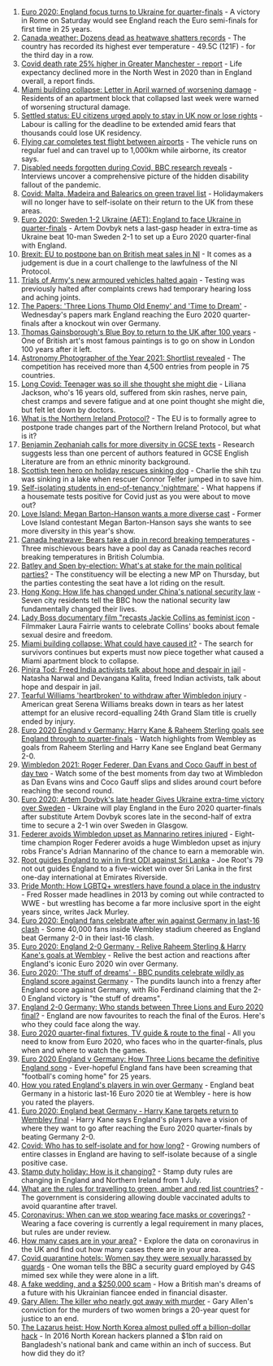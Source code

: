 1. [Euro 2020: England focus turns to Ukraine for quarter-finals](https://www.bbc.co.uk/sport/football/57660584) - A victory in Rome on Saturday would see England reach the Euro semi-finals for first time in 25 years.
2. [Canada weather: Dozens dead as heatwave shatters records](https://www.bbc.co.uk/news/world-us-canada-57654133) - The country has recorded its highest ever temperature - 49.5C (121F) - for the third day in a row.
3. [Covid death rate 25% higher in Greater Manchester - report](https://www.bbc.co.uk/news/health-57658479) - Life expectancy declined more in the North West in 2020 than in England overall, a report finds.
4. [Miami building collapse: Letter in April warned of worsening damage](https://www.bbc.co.uk/news/world-us-canada-57659311) - Residents of an apartment block that collapsed last week were warned of worsening structural damage.
5. [Settled status: EU citizens urged apply to stay in UK now or lose rights](https://www.bbc.co.uk/news/uk-politics-57657520) - Labour is calling for the deadline to be extended amid fears that thousands could lose UK residency.
6. [Flying car completes test flight between airports](https://www.bbc.co.uk/news/technology-57651843) - The vehicle runs on regular fuel and can travel up to 1,000km while airborne, its creator says.
7. [Disabled needs forgotten during Covid, BBC research reveals](https://www.bbc.co.uk/news/uk-57652173) - Interviews uncover a comprehensive picture of the hidden disability fallout of the pandemic.
8. [Covid: Malta, Madeira and Balearics on green travel list](https://www.bbc.co.uk/news/uk-57661648) - Holidaymakers will no longer have to self-isolate on their return to the UK from these areas.
9. [Euro 2020: Sweden 1-2 Ukraine (AET): England to face Ukraine in quarter-finals](https://www.bbc.co.uk/sport/football/51198613) - Artem Dovbyk nets a last-gasp header in extra-time as Ukraine beat 10-man Sweden 2-1 to set up a Euro 2020 quarter-final with England.
10. [Brexit: EU to postpone ban on British meat sales in NI](https://www.bbc.co.uk/news/uk-northern-ireland-57644497) - It comes as a judgement is due in a court challenge to the lawfulness of the NI Protocol.
11. [Trials of Army's new armoured vehicles halted again](https://www.bbc.co.uk/news/uk-57659847) - Testing was previously halted after complaints crews had temporary hearing loss and aching joints.
12. [The Papers: 'Three Lions Thump Old Enemy' and 'Time to Dream'](https://www.bbc.co.uk/news/blogs-the-papers-57660473) - Wednesday's papers mark England reaching the Euro 2020 quarter-finals after a knockout win over Germany.
13. [Thomas Gainsborough's Blue Boy to return to the UK after 100 years](https://www.bbc.co.uk/news/entertainment-arts-57649531) - One of British art's most famous paintings is to go on show in London 100 years after it left.
14. [Astronomy Photographer of the Year 2021: Shortlist revealed](https://www.bbc.co.uk/news/in-pictures-57653901) - The competition has received more than 4,500 entries from people in 75 countries.
15. [Long Covid: Teenager was so ill she thought she might die](https://www.bbc.co.uk/news/health-57653791) - Liliana Jackson, who's 16 years old, suffered from skin rashes, nerve pain, chest cramps and severe fatigue and at one point thought she might die, but felt let down by doctors.
16. [What is the Northern Ireland Protocol?](https://www.bbc.co.uk/news/uk-northern-ireland-57519393) - The EU is to formally agree to postpone trade changes part of the Northern Ireland Protocol, but what is it?
17. [Benjamin Zephaniah calls for more diversity in GCSE texts](https://www.bbc.co.uk/news/education-57656231) - Research suggests less than one percent of authors featured in GCSE English Literature are from an ethnic minority background.
18. [Scottish teen hero on holiday rescues sinking dog](https://www.bbc.co.uk/news/uk-wales-57653931) - Charlie the shih tzu was sinking in a lake when rescuer Connor Telfer jumped in to save him.
19. [Self-isolating students in end-of-tenancy 'nightmare'](https://www.bbc.co.uk/news/newsbeat-57644652) - What happens if a housemate tests positive for Covid just as you were about to move out?
20. [Love Island: Megan Barton-Hanson wants a more diverse cast](https://www.bbc.co.uk/news/entertainment-arts-57649495) - Former Love Island contestant Megan Barton-Hanson says she wants to see more diversity in this year's show.
21. [Canada heatwave: Bears take a dip in record breaking temperatures](https://www.bbc.co.uk/news/world-us-canada-57651894) - Three mischievous bears have a pool day as Canada reaches record breaking temperatures in British Columbia.
22. [Batley and Spen by-election: What's at stake for the main political parties?](https://www.bbc.co.uk/news/uk-politics-57639970) - The constituency will be electing a new MP on Thursday, but the parties contesting the seat have a lot riding on the result.
23. [Hong Kong: How life has changed under China's national security law](https://www.bbc.co.uk/news/world-asia-china-57649442) - Seven city residents tell the BBC how the national security law fundamentally changed their lives.
24. [Lady Boss documentary film "recasts Jackie Collins as feminist icon](https://www.bbc.co.uk/news/entertainment-arts-57640590) - Filmmaker Laura Fairrie wants to celebrate Collins' books about female sexual desire and freedom.
25. [Miami building collapse: What could have caused it?](https://www.bbc.co.uk/news/world-us-canada-57651025) - The search for survivors continues but experts must now piece together what caused a Miami apartment block to collapse.
26. [Pinjra Tod: Freed India activists talk about hope and despair in jail](https://www.bbc.co.uk/news/world-asia-india-57648106) - Natasha Narwal and Devangana Kalita, freed Indian activists, talk about hope and despair in jail.
27. [Tearful Williams 'heartbroken' to withdraw after Wimbledon injury](https://www.bbc.co.uk/sport/tennis/57656647) - American great Serena Williams breaks down in tears as her latest attempt for an elusive record-equalling 24th Grand Slam title is cruelly ended by injury.
28. [Euro 2020 England v Germany: Harry Kane & Raheem Sterling goals see England through to quarter-finals](https://www.bbc.co.uk/sport/av/football/57659210) - Watch highlights from Wembley as goals from Raheem Sterling and Harry Kane see England beat Germany 2-0.
29. [Wimbledon 2021: Roger Federer, Dan Evans and Coco Gauff in best of day two](https://www.bbc.co.uk/sport/av/tennis/57655463) - Watch some of the best moments from day two at Wimbledon as Dan Evans wins and Coco Gauff slips and slides around court before reaching the second round.
30. [Euro 2020: Artem Dovbyk's late header Gives Ukraine extra-time victory over Sweden](https://www.bbc.co.uk/sport/av/football/57660665) - Ukraine will play England in the Euro 2020 quarter-finals after substitute Artem Dovbyk scores late in the second-half of extra time to secure a 2-1 win over Sweden in Glasgow.
31. [Federer avoids Wimbledon upset as Mannarino retires injured](https://www.bbc.co.uk/sport/tennis/57647106) - Eight-time champion Roger Federer avoids a huge Wimbledon upset as injury robs France's Adrian Mannarino of the chance to earn a memorable win.
32. [Root guides England to win in first ODI against Sri Lanka](https://www.bbc.co.uk/sport/cricket/57651883) - Joe Root's 79 not out guides England to a five-wicket win over Sri Lanka in the first one-day international at Emirates Riverside.
33. [Pride Month: How LGBTQ+ wrestlers have found a place in the industry](https://www.bbc.co.uk/sport/wrestling/57548121) - Fred Rosser made headlines in 2013 by coming out while contracted to WWE - but wrestling has become a far more inclusive sport in the eight years since, writes Jack Murley.
34. [Euro 2020: England fans celebrate after win against Germany in last-16 clash](https://www.bbc.co.uk/news/uk-57657990) - Some 40,000 fans inside Wembley stadium cheered as England beat Germany 2-0 in their last-16 clash.
35. [Euro 2020: England 2-0 Germany - Relive Raheem Sterling & Harry Kane's goals at Wembley](https://www.bbc.co.uk/sport/av/football/57660524) - Relive the best action and reactions after England's iconic Euro 2020 win over Germany.
36. [Euro 2020: 'The stuff of dreams' - BBC pundits celebrate wildly as England score against Germany](https://www.bbc.co.uk/sport/av/football/57659702) - The pundits launch into a frenzy after England score against Germany, with Rio Ferdinand claiming that the 2-0 England victory is "the stuff of dreams".
37. [England 2-0 Germany: Who stands between Three Lions and Euro 2020 final?](https://www.bbc.co.uk/sport/football/57638163) - England are now favourites to reach the final of the Euros. Here's who they could face along the way.
38. [Euro 2020 quarter-final fixtures, TV guide & route to the final](https://www.bbc.co.uk/sport/football/57516261) - All you need to know from Euro 2020, who faces who in the quarter-finals, plus when and where to watch the games.
39. [Euro 2020 England v Germany: How Three Lions became the definitive England song](https://www.bbc.co.uk/news/newsbeat-44711564) - Ever-hopeful England fans have been screaming that "football's coming home" for 25 years.
40. [How you rated England's players in win over Germany](https://www.bbc.co.uk/sport/football/51198971) - England beat Germany in a historic last-16 Euro 2020 tie at Wembley - here is how you rated the players.
41. [Euro 2020: England beat Germany - Harry Kane targets return to Wembley final](https://www.bbc.co.uk/sport/football/57658629) - Harry Kane says England's players have a vision of where they want to go after reaching the Euro 2020 quarter-finals by beating Germany 2-0.
42. [Covid: Who has to self-isolate and for how long?](https://www.bbc.co.uk/news/explainers-54239922) - Growing numbers of entire classes in England are having to self-isolate because of a single positive case.
43. [Stamp duty holiday: How is it changing?](https://www.bbc.co.uk/news/business-53319433) - Stamp duty rules are changing in England and Northern Ireland from 1 July.
44. [What are the rules for travelling to green, amber and red list countries?](https://www.bbc.co.uk/news/explainers-52544307) - The government is considering allowing double vaccinated adults to avoid quarantine after travel.
45. [Coronavirus: When can we stop wearing face masks or coverings?](https://www.bbc.co.uk/news/health-51205344) - Wearing a face covering is currently a legal requirement in many places, but rules are under review.
46. [How many cases are in your area?](https://www.bbc.co.uk/news/uk-51768274) - Explore the data on coronavirus in the UK and find out how many cases there are in your area.
47. [Covid quarantine hotels: Women say they were sexually harassed by guards](https://www.bbc.co.uk/news/stories-57609164) - One woman tells the BBC a security guard employed by G4S mimed sex while they were alone in a lift.
48. [A fake wedding, and a $250,000 scam](https://www.bbc.co.uk/news/world-europe-57358241) - How a British man's dreams of a future with his Ukrainian fiancee ended in financial disaster.
49. [Gary Allen: The killer who nearly got away with murder](https://www.bbc.co.uk/news/uk-england-57331321) - Gary Allen's conviction for the murders of two women brings a 20-year quest for justice to an end.
50. [The Lazarus heist: How North Korea almost pulled off a billion-dollar hack](https://www.bbc.co.uk/news/stories-57520169) - In 2016 North Korean hackers planned a $1bn raid on Bangladesh's national bank and came within an inch of success. But how did they do it?
